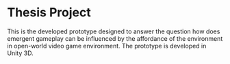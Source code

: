 # Thesis Project

This is the developed prototype designed to answer the question how does emergent gameplay can be influenced by the affordance of the environment in open-world video game environment. The prototype is developed in Unity 3D.
